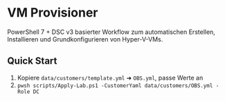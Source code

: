 # VM Provisioner

PowerShell 7 + DSC v3 basierter Workflow zum automatischen Erstellen,
Installieren und Grund­konfigurieren von Hyper-V-VMs.

## Quick Start
1. Kopiere `data/customers/template.yml` ➜ `OBS.yml`, passe Werte an
2. `pwsh scripts/Apply-Lab.ps1 -CustomerYaml data/customers/OBS.yml -Role DC`

